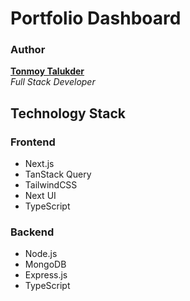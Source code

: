 # Portfolio Dashboard

### Author

**[Tonmoy Talukder](https://tonmoytalukder.github.io/dev)** </br>
_Full Stack Developer_


## Technology Stack

### Frontend

- Next.js
- TanStack Query
- TailwindCSS
- Next UI
- TypeScript

### Backend

- Node.js
- MongoDB
- Express.js
- TypeScript

